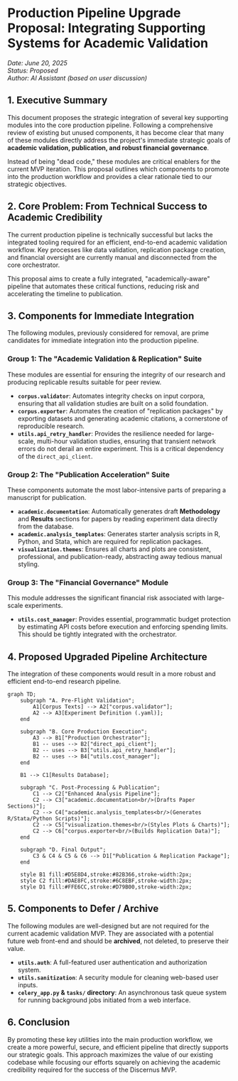 # Production Pipeline Upgrade Proposal: Integrating Supporting Systems for Academic Validation

*Date: June 20, 2025*  
*Status: Proposed*  
*Author: AI Assistant (based on user discussion)*

## 1. Executive Summary

This document proposes the strategic integration of several key supporting modules into the core production pipeline. Following a comprehensive review of existing but unused components, it has become clear that many of these modules directly address the project's immediate strategic goals of **academic validation, publication, and robust financial governance**.

Instead of being "dead code," these modules are critical enablers for the current MVP iteration. This proposal outlines which components to promote into the production workflow and provides a clear rationale tied to our strategic objectives.

## 2. Core Problem: From Technical Success to Academic Credibility

The current production pipeline is technically successful but lacks the integrated tooling required for an efficient, end-to-end academic validation workflow. Key processes like data validation, replication package creation, and financial oversight are currently manual and disconnected from the core orchestrator.

This proposal aims to create a fully integrated, "academically-aware" pipeline that automates these critical functions, reducing risk and accelerating the timeline to publication.

## 3. Components for Immediate Integration

The following modules, previously considered for removal, are prime candidates for immediate integration into the production pipeline.

### Group 1: The "Academic Validation & Replication" Suite
These modules are essential for ensuring the integrity of our research and producing replicable results suitable for peer review.

- **`corpus.validator`**: Automates integrity checks on input corpora, ensuring that all validation studies are built on a solid foundation.
- **`corpus.exporter`**: Automates the creation of "replication packages" by exporting datasets and generating academic citations, a cornerstone of reproducible research.
- **`utils.api_retry_handler`**: Provides the resilience needed for large-scale, multi-hour validation studies, ensuring that transient network errors do not derail an entire experiment. This is a critical dependency of the `direct_api_client`.

### Group 2: The "Publication Acceleration" Suite
These components automate the most labor-intensive parts of preparing a manuscript for publication.

- **`academic.documentation`**: Automatically generates draft **Methodology** and **Results** sections for papers by reading experiment data directly from the database.
- **`academic.analysis_templates`**: Generates starter analysis scripts in R, Python, and Stata, which are required for replication packages.
- **`visualization.themes`**: Ensures all charts and plots are consistent, professional, and publication-ready, abstracting away tedious manual styling.

### Group 3: The "Financial Governance" Module
This module addresses the significant financial risk associated with large-scale experiments.

- **`utils.cost_manager`**: Provides essential, programmatic budget protection by estimating API costs before execution and enforcing spending limits. This should be tightly integrated with the orchestrator.

## 4. Proposed Upgraded Pipeline Architecture

The integration of these components would result in a more robust and efficient end-to-end research pipeline.

```mermaid
graph TD;
    subgraph "A. Pre-Flight Validation";
        A1[Corpus Texts] --> A2["corpus.validator"];
        A2 --> A3[Experiment Definition (.yaml)];
    end

    subgraph "B. Core Production Execution";
        A3 --> B1["Production Orchestrator"];
        B1 -- uses --> B2["direct_api_client"];
        B2 -- uses --> B3["utils.api_retry_handler"];
        B2 -- uses --> B4["utils.cost_manager"];
    end

    B1 --> C1[Results Database];

    subgraph "C. Post-Processing & Publication";
        C1 --> C2["Enhanced Analysis Pipeline"];
        C2 --> C3["academic.documentation<br/>(Drafts Paper Sections)"];
        C2 --> C4["academic.analysis_templates<br/>(Generates R/Stata/Python Scripts)"];
        C2 --> C5["visualization.themes<br/>(Styles Plots & Charts)"];
        C2 --> C6["corpus.exporter<br/>(Builds Replication Data)"];
    end

    subgraph "D. Final Output";
        C3 & C4 & C5 & C6 --> D1["Publication & Replication Package"];
    end

    style B1 fill:#D5E8D4,stroke:#82B366,stroke-width:2px;
    style C2 fill:#DAE8FC,stroke:#6C8EBF,stroke-width:2px;
    style D1 fill:#FFE6CC,stroke:#D79B00,stroke-width:2px;
```

## 5. Components to Defer / Archive

The following modules are well-designed but are not required for the current academic validation MVP. They are associated with a potential future web front-end and should be **archived**, not deleted, to preserve their value.

- **`utils.auth`**: A full-featured user authentication and authorization system.
- **`utils.sanitization`**: A security module for cleaning web-based user inputs.
- **`celery_app.py` & `tasks/` directory**: An asynchronous task queue system for running background jobs initiated from a web interface.

## 6. Conclusion

By promoting these key utilities into the main production workflow, we create a more powerful, secure, and efficient pipeline that directly supports our strategic goals. This approach maximizes the value of our existing codebase while focusing our efforts squarely on achieving the academic credibility required for the success of the Discernus MVP. 